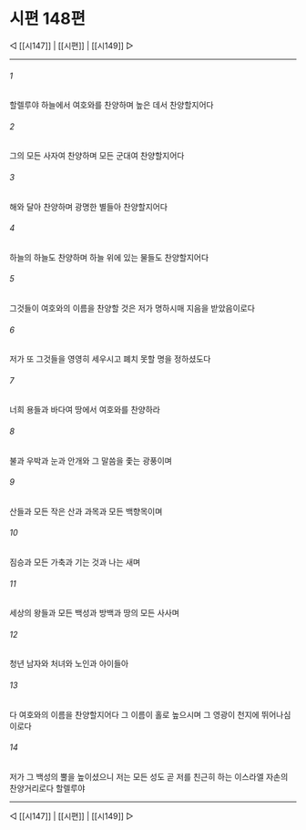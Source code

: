 ﻿# 시편 148편

◁ [[시147]] | [[시편]] | [[시149]] ▷
***

###### 1
할렐루야 하늘에서 여호와를 찬양하며 높은 데서 찬양할지어다

###### 2
그의 모든 사자여 찬양하며 모든 군대여 찬양할지어다

###### 3
해와 달아 찬양하며 광명한 별들아 찬양할지어다

###### 4
하늘의 하늘도 찬양하며 하늘 위에 있는 물들도 찬양할지어다

###### 5
그것들이 여호와의 이름을 찬양할 것은 저가 명하시매 지음을 받았음이로다

###### 6
저가 또 그것들을 영영히 세우시고 폐치 못할 명을 정하셨도다

###### 7
너희 용들과 바다여 땅에서 여호와를 찬양하라

###### 8
불과 우박과 눈과 안개와 그 말씀을 좇는 광풍이며

###### 9
산들과 모든 작은 산과 과목과 모든 백향목이며

###### 10
짐승과 모든 가축과 기는 것과 나는 새며

###### 11
세상의 왕들과 모든 백성과 방백과 땅의 모든 사사며

###### 12
청년 남자와 처녀와 노인과 아이들아

###### 13
다 여호와의 이름을 찬양할지어다 그 이름이 홀로 높으시며 그 영광이 천지에 뛰어나심이로다

###### 14
저가 그 백성의 뿔을 높이셨으니 저는 모든 성도 곧 저를 친근히 하는 이스라엘 자손의 찬양거리로다 할렐루야


***
◁ [[시147]] | [[시편]] | [[시149]] ▷